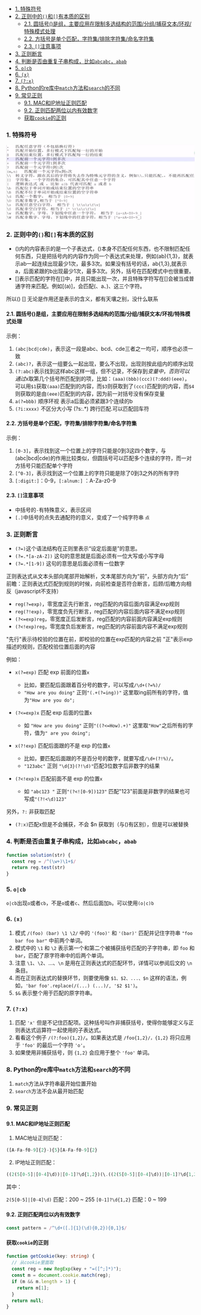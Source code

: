 - [1. 特殊符号](#1-特殊符号)
- [2. 正则中的`()`和`[]`有本质的区别](#2-正则中的和有本质的区别)
  - [2.1. 圆括号()是组，主要应用在限制多选结构的范围/分组/捕获文本/环视/特殊模式处理](#21-圆括号是组主要应用在限制多选结构的范围分组捕获文本环视特殊模式处理)
  - [2.2. 方括号是单个匹配，字符集/排除字符集/命名字符集](#22-方括号是单个匹配字符集排除字符集命名字符集)
  - [2.3. `[]`注意事项](#23-注意事项)
- [3. 正则断言](#3-正则断言)
- [4. 判断是否由重复子串构成，比如`abcabc`，`abab`](#4-判断是否由重复子串构成比如abcabcabab)
- [5. `o|cb`](#5-ocb)
- [6. `(x)`](#6-x)
- [7. `(?:x)`](#7-x)
- [8. Python的re库中`match`方法和`search`的不同](#8-python的re库中match方法和search的不同)
- [9. 常见正则](#9-常见正则)
  - [9.1. MAC和IP地址正则匹配](#91-mac和ip地址正则匹配)
  - [9.2. 正则匹配两位以内有效数字](#92-正则匹配两位以内有效数字)
  - [获取`cookie`的正则](#获取cookie的正则)


### 1. 特殊符号

![特殊符号](../../imgs/regexp_symbol.png)


### 2. 正则中的`()`和`[]`有本质的区别

- ()内的内容表示的是一个子表达式，()本身不匹配任何东西，也不限制匹配任何东西，只是把括号内的内容作为同一个表达式来处理，例如(ab){1,3}，就表示ab一起连续出现最少1次，最多3次。如果没有括号的话，ab{1,3},就表示a，后面紧跟的b出现最少1次，最多3次。另外，括号在匹配模式中也很重要。
- []表示匹配的字符在[]中，并且只能出现一次，并且特殊字符写在[]会被当成普通字符来匹配。例如[(a)]，会匹配(、a、)、这三个字符。

所以() [] 无论是作用还是表示的含义，都有天壤之别，没什么联系

#### 2.1. 圆括号()是组，主要应用在限制多选结构的范围/分组/捕获文本/环视/特殊模式处理

示例：

1. `(abc|bcd|cde)`，表示这一段是abc、bcd、cde三者之一均可，顺序也必须一致
2. `(abc)?`，表示这一组要么一起出现，要么不出现，出现则按此组内的顺序出现
3. `(?:abc)`表示找到这样abc这样一组，但不记录，不保存到$变量中，否则可以通过$x取第几个括号所匹配到的项，比如：`(aaa)(bbb)(ccc)(?:ddd)(eee)`，可以用`$1`获取`(aaa)`匹配到的内容，而`$3`则获取到了`(ccc)`匹配到的内容，而`$4`则获取的是由`(eee)`匹配到的内容，因为前一对括号没有保存变量
4. `a(?=bbb)` 顺序环视 表示a后面必须紧跟3个连续的b
5. `(?i:xxxx)` 不区分大小写 (?s:.*) 跨行匹配.可以匹配回车符

#### 2.2. 方括号是单个匹配，字符集/排除字符集/命名字符集

示例：

1. `[0-3]`，表示找到这一个位置上的字符只能是0到3这四个数字，与(abc|bcd|cde)的作用比较类似，但圆括号可以匹配多个连续的字符，而一对方括号只能匹配单个字符
2. `[^0-3]`，表示找到这一个位置上的字符只能是除了0到3之外的所有字符
3. `[:digit:]`：0-9，`[:alnum:]` ：A-Za-z0-9

#### 2.3. `[]`注意事项
- 中括号的`-`有特殊意义，表示区间
- `[.]`中括号的点失去通配符的意义，变成了一个纯字符串 `点`

### 3. 正则断言

- `(?=)`这个语法结构在正则里表示“设定后面是”的意思。
- `(?=.*[a-zA-Z])`  这句的意思就是后面必须有一位大写或小写字母
- `(?=.*[1-9])` 这句的意思是后面必须有一位数字

正则表达式从文本头部向尾部开始解析，文本尾部方向为“前”，头部方向为“后”
前瞻：正则表达式匹配到规则的时候，向前检查是否符合断言，后顾/后瞻方向相反（javascript不支持）

- `reg(?=exp)`，零宽度正先行断言，reg匹配的内容后面内容满足exp规则
- `reg(?!exp)`，零宽度负先行断言，reg匹配的内容后面内容不满足exp规则
- `(?<=exp)reg`，零宽度正后发断言，reg匹配的内容前面内容满足exp规则
- `(?<!exp)reg`，零宽度负后发断言，reg匹配的内容前面内容不满足exp规则

"先行"表示待校验的位置在前，即校验的位置在exp匹配的内容之前
"正"表示exp描述的规则，匹配校验位置后面的内容



例如：

- `x(?=exp)`  匹配 exp 前面的位置`x`
  - 比如，要匹配后面跟着百分号的数字，可以写成`/\d+(?=%)/`
  - `"How are you doing"` 正则`"(.+(?=ing))"` 这里取ing前所有的字符，值为`"How are you do";`

- `(?<=exp)x`  匹配 exp 后面的位置`x`
  - 如 `"How are you doing"` 正则`"((?<=How).+)"` 这里取`"How"`之后所有的字符，值为`" are you doing";`
- `x(?!exp)`  匹配后面跟的不是 exp 的位置`x`
  - 比如，要匹配后面跟的不是百分号的数字，就要写成`/\d+(?!%)/`。
  - `"123abc"` 正则 `"\d{3}(?!\d)"`匹配3位数字后非数字的结果
- `(?<!exp)x`  匹配前面不是 exp 的位置`x`
  - 如 `"abc123 "` 正则`"(?<![0-9])123"` 匹配"123"前面是非数字的结果也可写成`"(?!<\d)123"`



另外，`?:` 非获取匹配

- `(?:x)`匹配x但是不会捕获，不会 $n 获取到（与()有区别），但是可以被替换



### 4. 判断是否由重复子串构成，比如`abcabc`，`abab`

```js
function solution(str) {
  const reg = /^(\w+)\1+$/
  return reg.test(str)
}

```

### 5. `o|cb`
`o|cb`出现`o`或者`cb`，不是`o`或者`c`、然后后面加`b`。可以使用`(o|c)b`



### 6. `(x)`
1. 模式 `/(foo) (bar) \1 \2/` 中的 `'(foo)'` 和 `'(bar)'` 匹配并记住字符串 `"foo bar foo bar"` 中前两个单词。
2. 模式中的 `\1` 和 `\2` 表示第一个和第二个被捕获括号匹配的子字符串，即 `foo` 和 `bar`，匹配了原字符串中的后两个单词。
3. 注意 `\1`、`\2`、...、`\n` 是用在正则表达式的匹配环节，详情可以参阅后文的 `\n` 条目。
4. 而在正则表达式的替换环节，则要使用像 `$1、$2、...、$n` 这样的语法，例如，`'bar foo'.replace(/(...) (...)/, '$2 $1')`。
5. `$&` 表示整个用于匹配的原字符串。


### 7. `(?:x)`
1. 匹配 `'x'` 但是不记住匹配项。这种括号叫作非捕获括号，使得你能够定义与正则表达式运算符一起使用的子表达式。
2. 看看这个例子 `/(?:foo){1,2}/`。如果表达式是 `/foo{1,2}/，{1,2}` 将只应用于 `'foo'` 的最后一个字符 `'o'`。
3. 如果使用非捕获括号，则 `{1,2}` 会应用于整个 `'foo'` 单词。


### 8. Python的re库中`match`方法和`search`的不同
1. `match`方法从字符串最开始位置开始
2. `search`方法不会从最开始匹配


### 9. 常见正则
#### 9.1. MAC和IP地址正则匹配
1. MAC地址正则匹配：
```js
([A-Fa-f0-9]{2}-){5}[A-Fa-f0-9]{2}
```
2. IP地址正则匹配：
```js
((2(5[0-5]|[0-4]\d))|[0-1]?\d{1,2})(\.((2(5[0-5]|[0-4]\d))|[0-1]?\d{1,2})){3}
```
其中：

`2(5[0-5]|[0-4]\d)` 匹配：200 ~ 255
`[0-1]?\d{1,2}` 匹配：0 ~ 199

#### 9.2. 正则匹配两位以内有效数字
```js
const pattern = /^\d+([.]{1}(\d){0,2}){0,1}$/
```
#### 获取`cookie`的正则

```ts
function getCookie(key: string) {
  // 从cookie里面取
  const reg = new RegExp(key + "=([^;]*)");
  const m = document.cookie.match(reg);
  if (m && m.length > 1) {
    return m[1];
  }
  return null;
}
```


